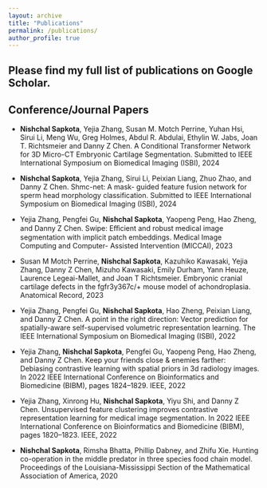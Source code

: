```yaml
---
layout: archive
title: "Publications"
permalink: /publications/
author_profile: true
---
```


Please find my full list of publications on Google Scholar.
---

## Conference/Journal Papers

* **Nishchal Sapkota**, Yejia Zhang, Susan M. Motch Perrine, Yuhan Hsi, Sirui Li, Meng Wu,
Greg Holmes, Abdul R. Abdulai, Ethylin W. Jabs, Joan T. Richtsmeier and Danny Z Chen. A Conditional Transformer Network for 3D Micro-CT Embryonic Cartilage Segmentation. Submitted to IEEE International Symposium on Biomedical Imaging (ISBI), 2024

* **Nishchal Sapkota**, Yejia Zhang, Sirui Li, Peixian Liang, Zhuo Zhao, and Danny Z Chen. Shmc-net: A mask-
guided feature fusion network for sperm head morphology classification. Submitted to IEEE International Symposium on Biomedical Imaging (ISBI), 2024

* Yejia Zhang, Pengfei Gu, **Nishchal Sapkota**, Yaopeng Peng, Hao Zheng, and Danny Z Chen. Swipe: Eﬀicient and
robust medical image segmentation with implicit patch embeddings. Medical Image Computing and Computer-
Assisted Intervention (MICCAI), 2023

* Susan M Motch Perrine, **Nishchal Sapkota**, Kazuhiko Kawasaki, Yejia Zhang, Danny Z Chen, Mizuho Kawasaki,
Emily Durham, Yann Heuze, Laurence Legeai-Mallet, and Joan T Richtsmeier. Embryonic cranial cartilage
defects in the fgfr3y367c/+ mouse model of achondroplasia. Anatomical Record, 2023

* Yejia Zhang, Pengfei Gu, **Nishchal Sapkota**, Hao Zheng, Peixian Liang, and Danny Z Chen. A point in the
right direction: Vector prediction for spatially-aware self-supervised volumetric representation learning. The
IEEE International Symposium on Biomedical Imaging (ISBI), 2022

* Yejia Zhang, **Nishchal Sapkota**, Pengfei Gu, Yaopeng Peng, Hao Zheng, and Danny Z Chen. Keep your friends
close & enemies farther: Debiasing contrastive learning with spatial priors in 3d radiology images. In 2022
IEEE International Conference on Bioinformatics and Biomedicine (BIBM), pages 1824–1829. IEEE, 2022

* Yejia Zhang, Xinrong Hu, **Nishchal Sapkota**, Yiyu Shi, and Danny Z Chen. Unsupervised feature clustering
improves contrastive representation learning for medical image segmentation. In 2022 IEEE International
Conference on Bioinformatics and Biomedicine (BIBM), pages 1820–1823. IEEE, 2022

* **Nishchal Sapkota**, Rimsha Bhatta, Phillip Dabney, and Zhifu Xie. Hunting co-operation in the middle predator in three species food chain model. Proceedings of the Louisiana-Mississippi Section of the Mathematical
Association of America, 2020






